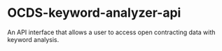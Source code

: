 # OCDS-keyword-analyzer-api
An API interface that allows a user to access open contracting data with keyword analysis.
